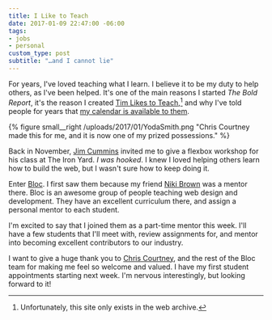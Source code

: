 ```yaml
---
title: I Like to Teach
date: 2017-01-09 22:47:00 -06:00
tags:
- jobs
- personal
custom_type: post
subtitle: "…and I cannot lie"
---
```


For years, I've loved teaching what I learn. I believe it to be my duty to help others, as I've been helped. It's one of the main reasons I started *The Bold Report*, it's the reason I created [Tim Likes to Teach](http://web.archive.org/web/20141008052815/http://timlikestoteach.com/),[^timlikestoteach] and why I've told people for years that [my calendar is available to them](http://calendly.com/smithtimmytim).

{% figure small__right /uploads/2017/01/YodaSmith.png "Chris Courtney made this for me, and it is now one of my prized possessions." %}

Back in November, [Jim Cummins][1872-0001] invited me to give a flexbox workshop for his class at The Iron Yard. *I was hooked*. I knew I loved helping others learn how to build the web, but I wasn't sure how to keep doing it.

Enter [Bloc][1872-0002]. I first saw them because my friend [Niki Brown][1872-0003] was a mentor there. Bloc is an awesome group of people teaching web design and development. They have an excellent curriculum there, and assign a personal mentor to each student.

I'm excited to say that I joined them as a part-time mentor this week. I'll have a few students that I'll meet with, review assignments for, and mentor into becoming excellent contributors to our industry.

I want to give a huge thank you to [Chris Courtney][1872-0004], and the rest of the Bloc team for making me feel so welcome and valued. I have my first student appointments starting next week. I'm nervous interestingly, but looking forward to it!

 [^timlikestoteach]: Unfortunately, this site only exists in the web archive.

[1872-0001]: https://twitter.com/JimTheDev
[1872-0002]: https://www.bloc.io/
[1872-0003]: https://twitter.com/nikibrown
[1872-0004]: https://twitter.com/designhawg
